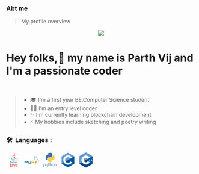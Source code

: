 ### Abt me
>My profile overview



<p align="center"><img src="https://media.giphy.com/media/jO3guf6Wf47T2/giphy.gif" width="500"/></p>


# Hey folks,👋 my name is Parth Vij and I'm a passionate coder
<div>
<div align="center">
<img src="https://komarev.com/ghpvc/?username=geekyhichambel&style=flat-square&color=green" alt=""/>
</div>

> - 🎓 I'm a first year BE.Computer Science student
> - 👨‍💻 I'm an entry level coder
> - :sparkles: I'm currenlty learning blockchain development
> - ⚡ My hobbies include sketching and poetry writing

### 🛠 &nbsp;Languages :

<p>
<img src="https://github.com/devicons/devicon/blob/master/icons/java/java-original-wordmark.svg" title="Java" alt="Java" width="40" height="40"/>&nbsp;
<img src="https://github.com/devicons/devicon/blob/master/icons/mysql/mysql-original-wordmark.svg" title="MySQL"  alt="MySQL" width="40" height="40"/>&nbsp;
<img src="https://github.com/devicons/devicon/blob/master/icons/python/python-original-wordmark.svg" title="Python" alt="Python" width="40" height="40"/>&nbsp;
<img src="https://github.com/devicons/devicon/blob/master/icons/c/c-original.svg" title="C" alt="C" width="40" height="40"/>&nbsp;
<img src="https://github.com/devicons/devicon/blob/master/icons/cplusplus/cplusplus-original.svg" title="C++" alt="C++" width="40" height="40"/>&nbsp;
</div>
